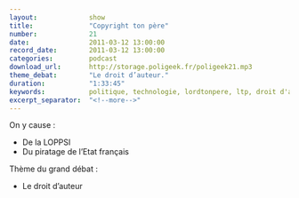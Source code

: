 ```yaml
---
layout:             show
title:              "Copyright ton père"
number:             21
date:               2011-03-12 13:00:00
record_date:        2011-03-12 13:00:00
categories:         podcast
download_url:       http://storage.poligeek.fr/poligeek21.mp3
theme_debat:        "Le droit d’auteur."
duration:           "1:33:45"
keywords:           politique, technologie, lordtonpere, ltp, droit d'auteur
excerpt_separator:  "<!--more-->"
---
```



On y cause :

- De la LOPPSI
- Du piratage de l’Etat français

Thème du grand débat :

- Le droit d’auteur
